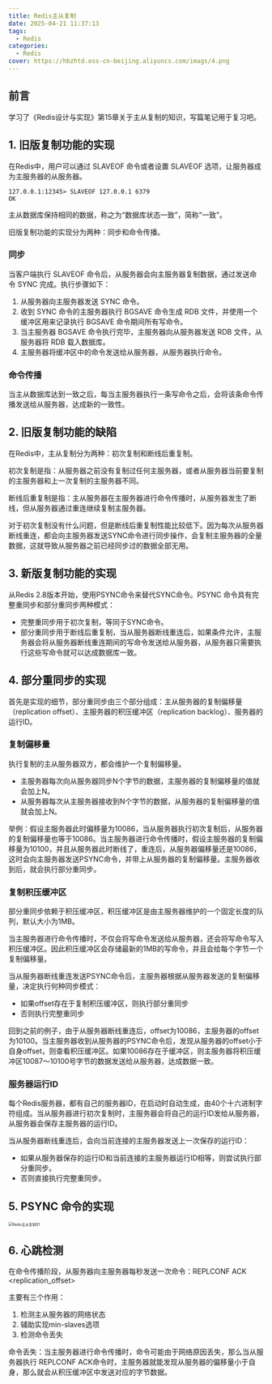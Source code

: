 ```yaml
---
title: Redis主从复制
date: 2025-04-21 11:37:13
tags:
  - Redis
categories: 
  - Redis
cover: https://hbzhtd.oss-cn-beijing.aliyuncs.com/imags/4.png
---
```


## 前言

学习了《Redis设计与实现》第15章关于主从复制的知识，写篇笔记用于复习吧。

## 1. 旧版复制功能的实现

在Redis中，用户可以通过 SLAVEOF 命令或者设置 SLAVEOF 选项，让服务器成为主服务器的从服务器。

```shell
127.0.0.1:12345> SLAVEOF 127.0.0.1 6379
OK
```

主从数据库保持相同的数据，称之为“数据库状态一致”，简称“一致”。

旧版复制功能的实现分为两种：同步和命令传播。

### 同步

当客户端执行 SLAVEOF 命令后，从服务器会向主服务器复制数据，通过发送命令 SYNC 完成。执行步骤如下：

1. 从服务器向主服务器发送 SYNC 命令。
2. 收到 SYNC 命令的主服务器执行 BGSAVE 命令生成 RDB 文件，并使用一个缓冲区用来记录执行 BGSAVE 命令期间所有写命令。
3. 当主服务器 BGSAVE 命令执行完毕，主服务器向从服务器发送 RDB 文件，从服务器将 RDB 载入数据库。
4. 主服务器将缓冲区中的命令发送给从服务器，从服务器执行命令。

### 命令传播

当主从数据库达到一致之后，每当主服务器执行一条写命令之后，会将该条命令传播发送给从服务器，达成新的一致性。

## 2. 旧版复制功能的缺陷

在Redis中，主从复制分为两种：初次复制和断线后重复制。

初次复制是指：从服务器之前没有复制过任何主服务器，或者从服务器当前要复制的主服务器和上一次复制的主服务器不同。

断线后重复制是指：主从服务器在主服务器进行命令传播时，从服务器发生了断线，但从服务器通过重连继续复制主服务器。

对于初次复制没有什么问题，但是断线后重复制性能比较低下。因为每次从服务器断线重连，都会向主服务器发送SYNC命令进行同步操作，会复制主服务器的全量数据，这就导致从服务器之前已经同步过的数据全部无用。

## 3. 新版复制功能的实现

从Redis 2.8版本开始，使用PSYNC命令来替代SYNC命令。PSYNC 命令具有完整重同步和部分重同步两种模式：

* 完整重同步用于初次复制，等同于SYNC命令。
* 部分重同步用于断线后重复制，当从服务器断线重连后，如果条件允许，主服务器会将从服务器断线重连期间的写命令发送给从服务器，从服务器只需要执行这些写命令就可以达成数据库一致。

## 4. 部分重同步的实现

首先是实现的细节，部分重同步由三个部分组成：主从服务器的复制偏移量（replication offset）、主服务器的积压缓冲区（replication backlog）、服务器的运行ID。

### 复制偏移量

执行复制的主从服务器双方，都会维护一个复制偏移量。

* 主服务器每次向从服务器同步N个字节的数据，主服务器的复制偏移量的值就会加上N。
* 从服务器每次从主服务器接收到N个字节的数据，从服务器的复制偏移量的值就会加上N。

举例：假设主服务器此时偏移量为10086，当从服务器执行初次复制后，从服务器的复制偏移量也等于10086。当主服务器进行命令传播时，假设主服务器的复制偏移量为10100，并且从服务器此时断线了，重连后，从服务器偏移量还是10086，这时会向主服务器发送PSYNC命令，并带上从服务器的复制偏移量。主服务器收到后，就会执行部分重同步。

### 复制积压缓冲区

部分重同步依赖于积压缓冲区，积压缓冲区是由主服务器维护的一个固定长度的队列，默认大小为1MB。

当主服务器进行命令传播时，不仅会将写命令发送给从服务器，还会将写命令写入积压缓冲区。因此积压缓冲区会存储最新的1MB的写命令，并且会给每个字节一个复制偏移量。

当从服务器断线重连发送PSYNC命令后，主服务器根据从服务器发送的复制偏移量，决定执行何种同步模式：

* 如果offset存在于复制积压缓冲区，则执行部分重同步
* 否则执行完整重同步

回到之前的例子，由于从服务器断线重连后，offset为10086，主服务器的offset为10100。当主服务器收到从服务器的PSYNC命令后，发现从服务器的offset小于自身offset，则查看积压缓冲区。如果10086存在于缓冲区，则主服务器将积压缓冲区10087～10100号字节的数据发送给从服务器，达成数据一致。

### 服务器运行ID

每个Redis服务器，都有自己的服务器ID，在启动时自动生成，由40个十六进制字符组成。当从服务器进行初次复制时，主服务器会将自己的运行ID发给从服务器，从服务器会保存主服务器的运行ID。

当从服务器断线重连后，会向当前连接的主服务器发送上一次保存的运行ID：

* 如果从服务器保存的运行ID和当前连接的主服务器运行ID相等，则尝试执行部分重同步。
* 否则直接执行完整重同步。

## 5. PSYNC 命令的实现

<img src="https://hbzhtd.oss-cn-beijing.aliyuncs.com/imags/Redis%E4%B8%BB%E4%BB%8E%E5%A4%8D%E5%88%B601.png" alt="Redis主从复制01" style="zoom: 50%;" />

## 6. 心跳检测

在命令传播阶段，从服务器向主服务器每秒发送一次命令：REPLCONF ACK <replication_offset>

主要有三个作用：

1. 检测主从服务器的网络状态
2. 辅助实现min-slaves选项
3. 检测命令丢失

命令丢失：当主服务器进行命令传播时，命令可能由于网络原因丢失，那么当从服务器执行 REPLCONF ACK命令时，主服务器就能发现从服务器的偏移量小于自身，那么就会从积压缓冲区中发送对应的字节数据。